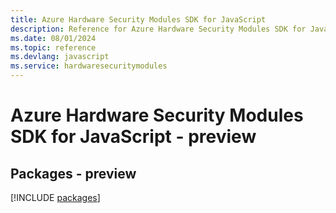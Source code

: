 ```yaml
---
title: Azure Hardware Security Modules SDK for JavaScript
description: Reference for Azure Hardware Security Modules SDK for JavaScript
ms.date: 08/01/2024
ms.topic: reference
ms.devlang: javascript
ms.service: hardwaresecuritymodules
---
```

# Azure Hardware Security Modules SDK for JavaScript - preview
## Packages - preview
[!INCLUDE [packages](hardware-security-modules-index.md)]